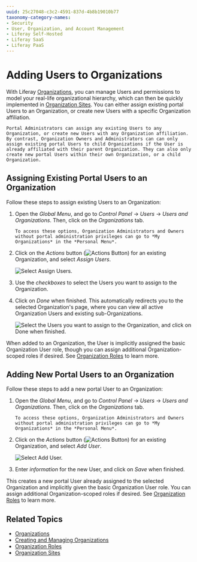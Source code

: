 ```yaml
---
uuid: 25c27048-c3c2-4591-837d-4b8b19010b77
taxonomy-category-names:
- Security
- User, Organization, and Account Management
- Liferay Self-Hosted
- Liferay SaaS
- Liferay PaaS
---
```

# Adding Users to Organizations

With Liferay [Organizations](./understanding-organizations.md), you can manage Users and permissions to model your real-life organizational hierarchy, which can then be quickly implemented in [Organization Sites](./organization-sites.md). You can either assign existing portal Users to an Organization, or create new Users with a specific Organization affiliation.

```{note}
Portal Administrators can assign any existing Users to any Organization, or create new Users with any Organization affiliation. By contrast, Organization Owners and Administrators can can only assign existing portal Users to child Organizations if the User is already affiliated with their parent Organization. They can also only create new portal Users within their own Organization, or a child Organization.
```

## Assigning Existing Portal Users to an Organization

Follow these steps to assign existing Users to an Organization:

1. Open the *Global Menu*, and go to *Control Panel* &rarr; *Users* &rarr; *Users and Organizations*. Then, click on the *Organizations* tab.

    ```{note}
    To access these options, Organization Administrators and Owners without portal administration privileges can go to *My Organizations* in the *Personal Menu*.
    ```

1. Click on the *Actions* button (![Actions Button](../../images/icon-actions.png)) for an existing Organization, and select *Assign Users*.

    ![Select Assign Users.](./adding-users-to-organizations/images/01.png)

1. Use the *checkboxes* to select the Users you want to assign to the Organization.

1. Click on *Done* when finished. This automatically redirects you to the selected Organization's page, where you can view all active Organization Users and existing sub-Organizations.

    ![Select the Users you want to assign to the Organization, and click on Done when finished.](./adding-users-to-organizations/images/02.png)

When added to an Organization, the User is implicitly assigned the basic Organization User role, though you can assign additional Organization-scoped roles if desired. See [Organization Roles](./organization-roles.md) to learn more.

## Adding New Portal Users to an Organization

Follow these steps to add a new portal User to an Organization:

1. Open the *Global Menu*, and go to *Control Panel* &rarr; *Users* &rarr; *Users and Organizations*. Then, click on the *Organizations* tab.

    ```{note}
    To access these options, Organization Administrators and Owners without portal administration privileges can go to *My Organizations* in the *Personal Menu*.
    ```

1. Click on the *Actions* button (![Actions Button](../../images/icon-actions.png)) for an existing Organization, and select *Add User*.

    ![Select Add User.](./adding-users-to-organizations/images/03.png)

1. Enter *information* for the new User, and click on *Save* when finished.

This creates a new portal User already assigned to the selected Organization and implicitly given the basic Organization User role. You can assign additional Organization-scoped roles if desired. See [Organization Roles](./organization-roles.md) to learn more.

## Related Topics

* [Organizations](../organizations.md)
* [Creating and Managing Organizations](./creating-and-managing-organizations.md)
* [Organization Roles](./organization-roles.md)
* [Organization Sites](organization-sites.md)
